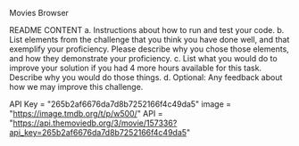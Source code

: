 Movies Browser

README CONTENT a. Instructions about how to run and test your code. b. List elements from the challenge that you think you have done well, and that exemplify your proficiency. Please describe why you chose those elements, and how they demonstrate your proficiency. c. List what you would do to improve your solution if you had 4 more hours available for this task. Describe why you would do those things. d. Optional: Any feedback about how we may improve this challenge.


API Key = "265b2af6676da7d8b7252166f4c49da5"
image = "https://image.tmdb.org/t/p/w500/"
API = "https://api.themoviedb.org/3/movie/157336?api_key=265b2af6676da7d8b7252166f4c49da5"

